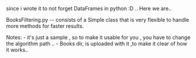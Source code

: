 since i wrote it to not forget DataFrames in python :D .. Here we are..

BooksFiltering.py -- consists of a Simple class that is very flexible to handle more methods for faster results.

Notes:
    -   it's just a sample , so to make it usable for you , you have to change the algorithm path  ..
    -   Books dir, is uploaded with it ,to make it clear of how it works..